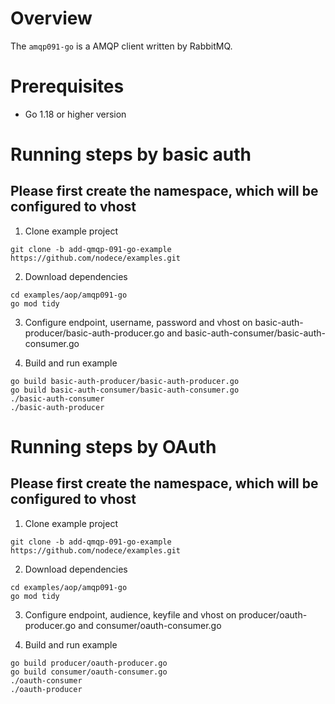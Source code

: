 # Overview

The `amqp091-go` is a AMQP client written by RabbitMQ.

# Prerequisites

- Go 1.18 or higher version


# Running steps by basic auth

## Please first create the namespace, which will be configured to vhost

1. Clone example project

```
git clone -b add-qmqp-091-go-example https://github.com/nodece/examples.git 
```

2. Download dependencies

```
cd examples/aop/amqp091-go
go mod tidy
```

3. Configure endpoint, username, password and vhost on basic-auth-producer/basic-auth-producer.go and basic-auth-consumer/basic-auth-consumer.go


4. Build and run example

```
go build basic-auth-producer/basic-auth-producer.go
go build basic-auth-consumer/basic-auth-consumer.go
./basic-auth-consumer
./basic-auth-producer
```

# Running steps by OAuth

## Please first create the namespace, which will be configured to vhost

1. Clone example project

```
git clone -b add-qmqp-091-go-example https://github.com/nodece/examples.git 
```

2. Download dependencies

```
cd examples/aop/amqp091-go
go mod tidy
```

3. Configure endpoint, audience, keyfile and vhost on producer/oauth-producer.go and consumer/oauth-consumer.go


4. Build and run example

```
go build producer/oauth-producer.go
go build consumer/oauth-consumer.go
./oauth-consumer
./oauth-producer
```
